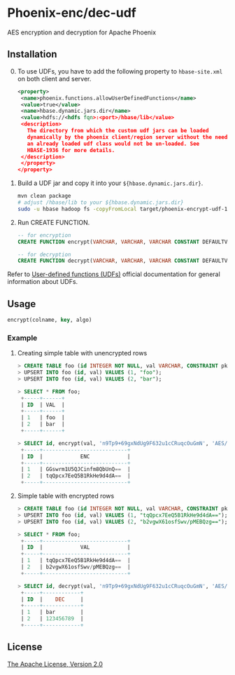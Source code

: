 Phoenix-enc/dec-udf
==============

AES encryption and decryption for Apache Phoenix

Installation
------------

0. To use UDFs, you have to add the following property to `hbase-site.xml` on both client and server.

   ```xml
   <property>
    <name>phoenix.functions.allowUserDefinedFunctions</name>
    <value>true</value>
    <name>hbase.dynamic.jars.dir</name>
    <value>hdfs://<hdfs fqn>:<port>/hbase/lib</value>
    <description>
      The directory from which the custom udf jars can be loaded
      dynamically by the phoenix client/region server without the need to restart. However,
      an already loaded udf class would not be un-loaded. See
      HBASE-1936 for more details.
    </description>
    </property>
   </property>
   ```

1. Build a UDF jar and copy it into your `${hbase.dynamic.jars.dir}`.

   ```sh
   mvn clean package
   # adjust /hbase/lib to your ${hbase.dynamic.jars.dir}
   sudo -u hbase hadoop fs -copyFromLocal target/phoenix-encrypt-udf-1.0.2.jar /hbase/lib
   ```

2. Run CREATE FUNCTION.

   ```sql
   -- for encryption
   CREATE FUNCTION encrypt(VARCHAR, VARCHAR, VARCHAR CONSTANT DEFAULTVALUE='AES/CBC/PKCS5Padding') RETURNS VARCHAR AS 'com.bigdata.hbase.phoenix.Encrypt';

   -- for decryption
   CREATE FUNCTION decrypt(VARCHAR, VARCHAR, VARCHAR CONSTANT DEFAULTVALUE='AES/CBC/PKCS5Padding') RETURNS VARCHAR AS 'com.bigdata.hbase.phoenix.Decrypt';
   ```

Refer to [User-defined functions (UDFs)](https://phoenix.apache.org/udf.html) official documentation for general information about UDFs.

Usage
-----

```sql
encrypt(colname, key, algo)
```

### Example

1. Creating simple table with unencrypted rows

   ```sql
   > CREATE TABLE foo (id INTEGER NOT NULL, val VARCHAR, CONSTRAINT pk PRIMARY KEY (id));
   > UPSERT INTO foo (id, val) VALUES (1, "foo");
   > UPSERT INTO foo (id, val) VALUES (2, "bar");
   ```
   ```sql
   > SELECT * FROM foo;
    +-----+------+
    | ID  | VAL  |
    +-----+------+
    | 1   | foo  |
    | 2   | bar  |
    +-----+------+

   > SELECT id, encrypt(val, 'n9Tp9+69gxNdUg9F632u1cCRuqcOuGmN', 'AES/CBC/PKCS5Padding') as enc FROM foo;
    +-----+---------------------------+
    | ID  |            ENC            |
    +-----+---------------------------+
    | 1   | GGswrm1U5QJCinfm8QbUnQ==  |
    | 2   | tqQpcx7EeQ5B1RkHe9d4dA==  |
    +-----+---------------------------+
   ```

2. Simple table with encrypted rows

   ```sql
   > CREATE TABLE foo (id INTEGER NOT NULL, val VARCHAR, CONSTRAINT pk PRIMARY KEY (id));
   > UPSERT INTO foo (id, val) VALUES (1, "tqQpcx7EeQ5B1RkHe9d4dA==");
   > UPSERT INTO foo (id, val) VALUES (2, "b2vgwX61osfSwv/pMEBQzg==");
   ```
   ```sql
   > SELECT * FROM foo;
    +-----+---------------------------+
    | ID  |            VAL            |
    +-----+---------------------------+
    | 1   | tqQpcx7EeQ5B1RkHe9d4dA==  |
    | 2   | b2vgwX61osfSwv/pMEBQzg==  |
    +-----+---------------------------+

   > SELECT id, decrypt(val, 'n9Tp9+69gxNdUg9F632u1cCRuqcOuGmN', 'AES/CBC/PKCS5Padding') as dec FROM foo;
    +-----+------------+
    | ID  |    DEC     |
    +-----+------------+
    | 1   | bar        |
    | 2   | 123456789  |
    +-----+------------+

   ```

License
-------

[The Apache License, Version 2.0](LICENSE)